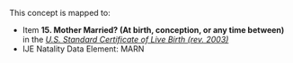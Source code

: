 This concept is mapped to:
* Item **15. Mother Married? (At birth, conception, or any time between)** in the *[U.S. Standard Certificate of Live Birth (rev. 2003)](https://www.cdc.gov/nchs/data/dvs/birth11-03final-ACC.pdf)*
* IJE Natality Data Element: MARN